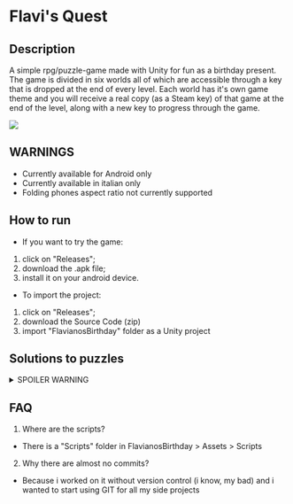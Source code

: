 # Flavi's Quest

## Description
A simple rpg/puzzle-game made with Unity for fun as a birthday present.
The game is divided in six worlds all of which are accessible through a key that is dropped at the end of every level.
Each world has it's own game theme and you will receive a real copy (as a Steam key) of that game at the end of the level, along with a new key to progress through the game.

![](https://github.com/Francesco-Rapetti/flavis-quest-game/blob/main/Sample.gif)


## WARNINGS
- Currently available for Android only
- Currently available in italian only
- Folding phones aspect ratio not currently supported

## How to run
- If you want to try the game:
1. click on "Releases";
2. download the .apk file;
3. install it on your android device.
- To import the project:
1. click on "Releases";
2. download the Source Code (zip)
3. import "FlavianosBirthday" folder as a Unity project

## Solutions to puzzles
<details>
  <summary>SPOILER WARNING</summary>
    <ul>
      <li>LOW-LEFT ROOM: in the input field type "Finding Paradise";</li>
      <li>MID-LEFT ROOM: just finish the maze (c'mon it's not that hard)</li>
      <li>UP-LEFT ROOM: dodge the bullets and pull the lever behind Pedro</li>
      <li>LOW-RIGHT ROOM: talk to the robot and complete his statistics</li>
      <li>
        MID-RIGHT ROOM: find all 4 characters around the map:
        <ul>
          <li>Chocobo: located in the forest at NE; type "Final Fantasy" in the input field</li>
          <li>Dog: located in the peninsula at N; type "Undertale" in the input field</li>
          <li>Cat: located in the SW area; type "Stray" in the input field</li>
          <li>Isabel: located in the peninsula at S; type "Animal Crossing" or "Doom Eternal" in the input field</li>
        </ul>
      </li>
      <li>UP-RIGHT-ROOM: find all 5 pieces in the 5 rooms than place them at the edges of the pentacle</li>
    </ul>
</details>   

## FAQ
1. Where are the scripts?
- There is a "Scripts" folder in FlavianosBirthday > Assets > Scripts
2. Why there are almost no commits?
- Because i worked on it without version control (i know, my bad) and i wanted to start using GIT for all my side projects

